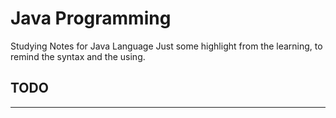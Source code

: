 # Java Programming
Studying Notes for Java Language
Just some highlight from the learning, to remind the syntax and the using.
## TODO
----------
